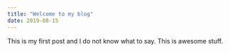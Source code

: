 ```yaml
---
title: "Welcome to my blog"
date: 2019-08-15
---
```


This is my first post and I do not know what to say. This is awesome stuff.
